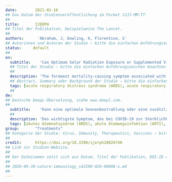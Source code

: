 ```yaml
---
date:        2021-01-16
## Das Datum der Studienveröffentlichung im Format JJJJ-MM-TT.
##
title:       IJERPH
## Titel der Publikation, beispielweise The Lancet.
##
authors:      'Abraham, J, Dowling, K, Florentine, S'
## Autorinnen und Autoren der Studie – bitte die einfachen Anführungszeichen beachten!
status:     default
##
en:
  subtitle:    'Can Optimum Solar Radiation Exposure or Supplemented Vitamin D Intake Reduce the Severity of COVID-19 Symptoms?'
  ## Titel der Studie – bitte die einfachen Anführungszeichen beachten!
  ##
  description: 'The foremost mortality-causing symptom associated with COVID-19 is acute respiratory distress syndrome (ARDS). A significant correlation has been identified between the deficiency in vitamin D and the risk of developing ARDS. It has been suggested that if we can reduce or modify ARDS in COVID-19 patients, we may significantly reduce the severity of COVID-19 symptoms and associated mortality rates. The increased mortality of dark-skinned people, who have a reduced UV absorption capacity, may be consistent with diminished vitamin D status. The factors associated with COVID-19 mortality, such as old age, ethnicity, obesity, hypertension, cardiovascular diseases, and diabetes, are all found to be linked with vitamin D deficiency. Based on this review and as a precautionary measure, it is suggested that the adoption of appropriate and safe solar exposure and vitamin D enriched foods and supplements should be considered to reduce the possible severity of COVID-19 symptoms. Safe sun exposure is deemed beneficial globally, specifically in low and middle-income countries, as there is no cost involved. It is also noted that improved solar exposure and vitamin D levels can reduce the impact of other diseases as well, thus assisting in maintaining general human well-being.'
  ## Abstract, Summary oder Background der Studie – bitte die einfachen Anführungszeichen beachten!
  tags: [acute respiratory distress syndrome (ARDS), acute respiratory tract infection (ARTI), calcifediol, calcitriol, coronavirus, environment, human health, infectious disease, pandemic, SARS-CoV-2]
  ##
de: 
## Deutsche DeepL-Übersetzung, siehe www.deepl.com.
##
  subtitle:    'Kann eine optimale Sonnenbestrahlung oder eine zusätzliche Vitamin-D-Zufuhr die Schwere der COVID-19-Symptome verringern?'
  ##
  description: 'Das wichtigste Symptom, das bei COVID-19 zur Sterblichkeit führt, ist das akute Atemnotsyndrom (ARDS). Es wurde ein signifikanter Zusammenhang zwischen einem Vitamin-D-Mangel und dem Risiko, ein ARDS zu entwickeln, festgestellt. Es wurde vermutet, dass wir den Schweregrad der COVID-19-Symptome und die damit verbundene Sterblichkeitsrate erheblich verringern können, wenn wir das ARDS bei COVID-19-Patienten reduzieren oder modifizieren können. Die erhöhte Sterblichkeit von dunkelhäutigen Menschen, die eine geringere UV-Absorptionskapazität haben, könnte mit einem verminderten Vitamin-D-Status zusammenhängen. Die Faktoren, die mit der COVID-19-Sterblichkeit in Zusammenhang stehen, wie Alter, ethnische Zugehörigkeit, Fettleibigkeit, Bluthochdruck, Herz-Kreislauf-Erkrankungen und Diabetes, wurden alle mit Vitamin-D-Mangel in Verbindung gebracht. Auf der Grundlage dieser Untersuchung und als Vorsichtsmaßnahme wird vorgeschlagen, eine angemessene und sichere Sonnenexposition sowie mit Vitamin D angereicherte Lebensmittel und Nahrungsergänzungsmittel in Betracht zu ziehen, um den möglichen Schweregrad der COVID-19-Symptome zu verringern. Eine sichere Sonnenexposition wird weltweit als vorteilhaft angesehen, insbesondere in Ländern mit niedrigem und mittlerem Einkommen, da sie keine Kosten verursacht. Es wird auch darauf hingewiesen, dass eine verbesserte Sonnenexposition und ein höherer Vitamin-D-Spiegel auch die Auswirkungen anderer Krankheiten verringern und somit zur Erhaltung des allgemeinen menschlichen Wohlbefindens beitragen können.'
  tags: [akutes Atemnotsyndrom (ARDS), akute Atemwegsinfektion (ARTI), Calcifediol, Calcitriol, Coronavirus, Umwelt, menschliche Gesundheit, Infektionskrankheit, Pandemie, SARS-CoV-2]
group:       "Treatments"
## Kategorie der Studie: Virus, Immunity, Therapeutics, Vaccines – bitte die Anführungszeichen beachten!
##
credit:      https://doi.org/10.3390/ijerph18020740
## Link zur Studien-Website.
##
## Der Dateinamen setzt sich aus Datum, Titel der Publikation, DOI-ID der Studie (nach dem letzten Slash) und der Dateiendung zusammen. Bitte den Unterstrich vor der DOI-ID beachten!
##
## 2020-09-30-nature-immunology_s41590-020-00808-x.md
##
---
```

<object data="{{ page.link }}" style='height:calc(100vh - 400px); width: 100%' type='application/pdf'></object>